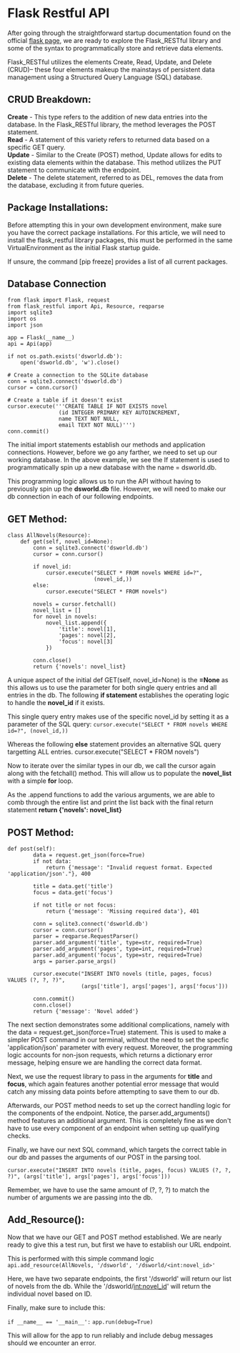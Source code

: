 # Flask Restful API

After going through the straightforward startup documentation found on the official [flask page]("https://flask.palletsprojects.com/en/2.3.x/"), we are ready to explore the Flask_RESTful library and some of the syntax to programmatically store and retrieve data elements. 

Flask_RESTful utilizes the elements Create, Read, Update, and Delete (CRUD)– these four elements makeup the mainstays of persistent data management using a Structured Query Language (SQL) database. 

## CRUD Breakdown:
**Create** - This type refers to the addition of new data entries into the database. In the Flask_RESTful library, the method leverages the POST statement.  
**Read** - A statement of this variety refers to returned data based on a specific GET query.  
**Update** - Similar to the Create (POST) method, Update allows for edits to existing data elements within the database. This method utilizes the PUT statement to communicate with the endpoint.  
**Delete** - The delete statement, referred to as DEL, removes the data from the database, excluding it from future queries.  

## Package Installations:
Before attempting this in your own development environment, make sure you have the correct package installations. For this article, we will need to install the flask_restful library packages, this must be performed in the same VirtualEnvironment as the initial Flask startup guide. 

If unsure, the command [pip freeze] provides a list of all current packages.

## Database Connection
```
from flask import Flask, request
from flask_restful import Api, Resource, reqparse
import sqlite3
import os
import json

app = Flask(__name__)
api = Api(app)

if not os.path.exists('dsworld.db'):
    open('dsworld.db', 'w').close()

# Create a connection to the SQLite database
conn = sqlite3.connect('dsworld.db')
cursor = conn.cursor()

# Create a table if it doesn't exist
cursor.execute('''CREATE TABLE IF NOT EXISTS novel
                (id INTEGER PRIMARY KEY AUTOINCREMENT,
                name TEXT NOT NULL,
                email TEXT NOT NULL)''')
conn.commit()

```
The initial import statements establish our methods and application connections. However, before we go any farther, we need to set up our working database. In the above example, we see the If statement is used to programmatically spin up a new database with the name = dsworld.db.

This programming logic allows us to run the API without having to previously spin up the **dsworld.db** file. However, we will need to make our db connection in each of our following endpoints.

## GET Method:
```
class AllNovels(Resource):
    def get(self, novel_id=None):
        conn = sqlite3.connect('dsworld.db')
        cursor = conn.cursor()

        if novel_id:
            cursor.execute("SELECT * FROM novels WHERE id=?", 
                           (novel_id,))
        else:
            cursor.execute("SELECT * FROM novels")

        novels = cursor.fetchall()
        novel_list = []
        for novel in novels:
            novel_list.append({
                'title': novel[1],
                'pages': novel[2],
                'focus': novel[3]
            })
        
        conn.close()
        return {'novels': novel_list}
```

A unique aspect of the initial def GET(self, novel_id=None) is the **=None** as this allows us to use the parameter for both single query entries and all entries in the db. The following **if statement** establishes the operating logic to handle the **novel_id** if it exists. 

This single query entry makes use of the specific novel_id by setting it as a parameter of the SQL query: 
```cursor.execute("SELECT * FROM novels WHERE id=?", (novel_id,))```

Whereas the following **else** statement provides an alternative SQL query targetting ALL entries. cursor.execute("SELECT * FROM novels")

Now to iterate over the similar types in our db, we call the cursor again along with the fetchall() method. This will allow us to populate the **novel_list** with a simple **for** loop. 

As the .append functions to add the various arguments, we are able to comb through the entire list and print the list back with the final return statement **return {'novels': novel_list}**
## POST Method:

```
def post(self):
        data = request.get_json(force=True)
        if not data:
            return {'message': "Invalid request format. Expected 'application/json'."}, 400

        title = data.get('title')
        focus = data.get('focus')

        if not title or not focus:
            return {'message': 'Missing required data'}, 401
        
        conn = sqlite3.connect('dsworld.db')
        cursor = conn.cursor()
        parser = reqparse.RequestParser()
        parser.add_argument('title', type=str, required=True)
        parser.add_argument('pages', type=int, required=True)
        parser.add_argument('focus', type=str, required=True)
        args = parser.parse_args()

        cursor.execute("INSERT INTO novels (title, pages, focus) VALUES (?, ?, ?)", 
                       (args['title'], args['pages'], args['focus']))
        
        conn.commit()
        conn.close()
        return {'message': 'Novel added'}
```
The next section demonstrates some additional complications, namely with the data = request.get_json(force=True) statement. This is used to make a simpler POST command in our terminal, without the need to set the specfic 'application/json' parameter with every request. Moreover, the programming logic accounts for non-json requests, which returns a dictionary error message, helping ensure we are handling the correct data format. 

Next, we use the request library to pass in the arguments for **title** and **focus**, which again features another potential error message that would catch any missing data points before attempting to save them to our db. 

Afterwards, our POST method needs to set up the correct handling logic for the components of the endpoint. Notice, the parser.add_arguments() method features an additional argument. This is completely fine as we don't have to use every component of an endpoint when setting up qualifying checks. 

Finally, we have our next SQL command, which targets the correct table in our db and passes the arguments of our POST in the parsing tool. 

```cursor.execute("INSERT INTO novels (title, pages, focus) VALUES (?, ?, ?)", (args['title'], args['pages'], args['focus']))```

Remember, we have to use the same amount of (?, ?, ?) to match the number of arguments we are passing into the db.

## Add_Resource():
Now that we have our GET and POST method established. We are nearly ready to give this a test run, but first we have to establish our URL endpoint.

This is performed with this simple command logic
```api.add_resource(AllNovels, '/dsworld', '/dsworld/<int:novel_id>'```

Here, we have two separate endpoints, the first '/dsworld' will return our list of novels from the db. While the '/dsworld/<int:novel_id>' will return the individual novel based on ID.

Finally, make sure to include this:

```if __name__ == '__main__':```
    ```app.run(debug=True)```

This will allow for the app to run reliably and include debug messages should we encounter an error. 


